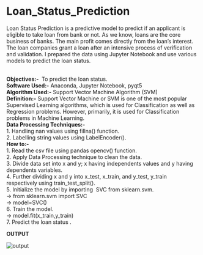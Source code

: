 # Loan_Status_Prediction
Loan Status Prediction is a predictive model to predict if an applicant is eligible to take loan from bank or not. As we know, loans are the core business of banks. The main profit comes directly from the loan’s interest. The loan companies grant a loan after an intensive process of verification and validation.  I prepared the data using Jupyter Notebook and use various models to predict the loan status. 

<br/>**Objectives:-**  To predict the loan status.
<br/>**Software Used:-** Anaconda, Jupyter Notebook, pyqt5
<br/>**Algorithm Used:-** Support Vector Machine Algorithm (SVM)
<br/>**Definition:-** Support Vector Machine or SVM is one of the most popular Supervised Learning algorithms, which is used for Classification as well as Regression problems. However, primarily, it is used for Classification problems in Machine Learning.
<br/>**Data Processing Techniques:-**
<br/>1. Handling nan values using fillna() function.
<br/>2. Labelling string values using LabelEncoder().
<br/>**How to:-**
<br/>1. Read the csv file using pandas opencv() function.
<br/>2. Apply Data Processing technique to clean the data.
<br/>3. Divide data set into x and y; x having independents values and y having dependents variables.
<br/>4. Further dividing x and y into x_test, x_train, and y_test, y_train respectively using train_test_split().
<br/>5. Initialize the model by importing  SVC from sklearn.svm.
           <br/>-> from sklearn.svm import SVC
           <br/>-> model=SVC()
<br/>6. Train the model.
           <br/>-> model.fit(x_train,y_train)
<br/>7. Predict the loan status .



**OUTPUT**

![output](https://user-images.githubusercontent.com/70680425/135625934-86290851-38c5-447e-b80e-c1c1b9ae70e5.png)
